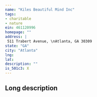 ```yaml
---
name: "Kiles Beautiful Mind Inc"
tags:
- charitable
- nature
ein: 461120996
homepage: ""
address: |
 511 Trabert Avenue, \nAtlanta, GA 30309
state: "GA"
city: "Atlanta"
lng: 
lat: 
description: ""
is_501c3: X
---
```


## Long description


